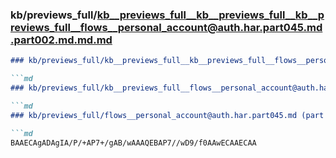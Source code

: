 ### kb/previews_full/kb__previews_full__kb__previews_full__kb__previews_full__flows__personal_account@auth.har.part045.md.part002.md.md.md

```md
### kb/previews_full/kb__previews_full__kb__previews_full__flows__personal_account@auth.har.part045.md.part002.md.md

```md
### kb/previews_full/kb__previews_full__flows__personal_account@auth.har.part045.md.part002.md

```md
### kb/previews_full/flows__personal_account@auth.har.part045.md (part 002)

```md
BAAECAgADAgIA/P/+AP7+/gAB/wAAAQEBAP7//wD9/f0AAwECAAECAA
```

```

```

```

```
